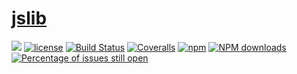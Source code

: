 # [jslib](https://github.com/yanhaijing/jslib-base)

[![](https://img.shields.io/badge/Powered%20by-jslib%20base-brightgreen.svg)](https://github.com/yanhaijing/jslib-base)
[![license](https://img.shields.io/badge/license-MIT-blue.svg)](https://github.com/yanhaijing/jslib-base/blob/master/LICENSE)
[![Build Status](https://travis-ci.org/yanhaijing/jslib-base.svg?branch=master)](https://travis-ci.org/yanhaijing/jslib-base)
[![Coveralls](https://img.shields.io/coveralls/yanhaijing/jslib-base.svg)](https://coveralls.io/github/yanhaijing/jslib-base)
[![npm](https://img.shields.io/badge/npm-0.1.0-orange.svg)](https://www.npmjs.com/package/@js-lib/cli)
[![NPM downloads](http://img.shields.io/npm/dm/@js-lib/cli.svg?style=flat-square)](http://www.npmtrends.com/@js-lib/cli)
[![Percentage of issues still open](http://isitmaintained.com/badge/open/yanhaijing/jslib-base.svg)](http://isitmaintained.com/project/yanhaijing/jslib 'Percentage of issues still open')
